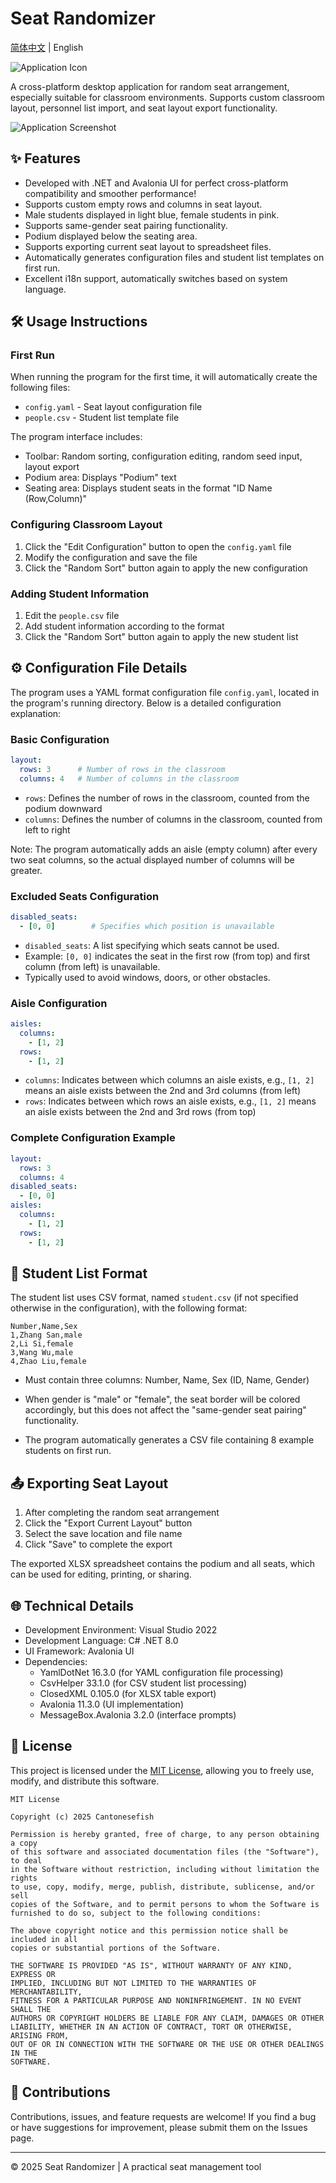 # Seat Randomizer

[简体中文](README_zh-CN.md) | English

![Application Icon](Project.png)

A cross-platform desktop application for random seat arrangement, especially suitable for classroom environments. Supports custom classroom layout, personnel list import, and seat layout export functionality.

![Application Screenshot](screenshot.png)

## ✨ Features

- Developed with .NET and Avalonia UI for perfect cross-platform compatibility and smoother performance!
- Supports custom empty rows and columns in seat layout.
- Male students displayed in light blue, female students in pink.
- Supports same-gender seat pairing functionality.
- Podium displayed below the seating area.
- Supports exporting current seat layout to spreadsheet files.
- Automatically generates configuration files and student list templates on first run.
- Excellent i18n support, automatically switches based on system language.

## 🛠 Usage Instructions

### First Run
When running the program for the first time, it will automatically create the following files:
- `config.yaml` - Seat layout configuration file
- `people.csv` - Student list template file

The program interface includes:
- Toolbar: Random sorting, configuration editing, random seed input, layout export
- Podium area: Displays "Podium" text
- Seating area: Displays student seats in the format "ID Name (Row,Column)"

### Configuring Classroom Layout
1. Click the "Edit Configuration" button to open the `config.yaml` file
2. Modify the configuration and save the file
3. Click the "Random Sort" button again to apply the new configuration

### Adding Student Information
1. Edit the `people.csv` file
2. Add student information according to the format
3. Click the "Random Sort" button again to apply the new student list

## ⚙️ Configuration File Details

The program uses a YAML format configuration file `config.yaml`, located in the program's running directory. Below is a detailed configuration explanation:

### Basic Configuration
```yaml
layout:
  rows: 3      # Number of rows in the classroom
  columns: 4   # Number of columns in the classroom
```

- `rows`: Defines the number of rows in the classroom, counted from the podium downward
- `columns`: Defines the number of columns in the classroom, counted from left to right

Note: The program automatically adds an aisle (empty column) after every two seat columns, so the actual displayed number of columns will be greater.

### Excluded Seats Configuration
```yaml
disabled_seats:
  - [0, 0]        # Specifies which position is unavailable
```

- `disabled_seats`: A list specifying which seats cannot be used.
- Example: `[0, 0]` indicates the seat in the first row (from top) and first column (from left) is unavailable.
- Typically used to avoid windows, doors, or other obstacles.

### Aisle Configuration
```yaml
aisles:
  columns:
    - [1, 2]
  rows:
    - [1, 2]
```

- `columns`: Indicates between which columns an aisle exists, e.g., `[1, 2]` means an aisle exists between the 2nd and 3rd columns (from left)
- `rows`: Indicates between which rows an aisle exists, e.g., `[1, 2]` means an aisle exists between the 2nd and 3rd rows (from top)

### Complete Configuration Example
```yaml
layout:
  rows: 3
  columns: 4
disabled_seats:
  - [0, 0]
aisles:
  columns:
    - [1, 2]
  rows:
    - [1, 2]
```

## 📄 Student List Format

The student list uses CSV format, named `student.csv` (if not specified otherwise in the configuration), with the following format:

```
Number,Name,Sex
1,Zhang San,male
2,Li Si,female
3,Wang Wu,male
4,Zhao Liu,female
```

- Must contain three columns: Number, Name, Sex (ID, Name, Gender)
- When gender is "male" or "female", the seat border will be colored accordingly, but this does not affect the "same-gender seat pairing" functionality.

- The program automatically generates a CSV file containing 8 example students on first run.

## 📤 Exporting Seat Layout
1. After completing the random seat arrangement
2. Click the "Export Current Layout" button
3. Select the save location and file name
4. Click "Save" to complete the export

The exported XLSX spreadsheet contains the podium and all seats, which can be used for editing, printing, or sharing.

## 🌐 Technical Details
- Development Environment: Visual Studio 2022
- Development Language: C# .NET 8.0
- UI Framework: Avalonia UI
- Dependencies:
  - YamlDotNet 16.3.0 (for YAML configuration file processing)
  - CsvHelper 33.1.0 (for CSV student list processing)
  - ClosedXML 0.105.0 (for XLSX table export)
  - Avalonia 11.3.0 (UI implementation)
  - MessageBox.Avalonia 3.2.0 (interface prompts)

## 📄 License

This project is licensed under the [MIT License](LICENSE), allowing you to freely use, modify, and distribute this software.

```
MIT License

Copyright (c) 2025 Cantonesefish

Permission is hereby granted, free of charge, to any person obtaining a copy
of this software and associated documentation files (the "Software"), to deal
in the Software without restriction, including without limitation the rights
to use, copy, modify, merge, publish, distribute, sublicense, and/or sell
copies of the Software, and to permit persons to whom the Software is
furnished to do so, subject to the following conditions:

The above copyright notice and this permission notice shall be included in all
copies or substantial portions of the Software.

THE SOFTWARE IS PROVIDED "AS IS", WITHOUT WARRANTY OF ANY KIND, EXPRESS OR
IMPLIED, INCLUDING BUT NOT LIMITED TO THE WARRANTIES OF MERCHANTABILITY,
FITNESS FOR A PARTICULAR PURPOSE AND NONINFRINGEMENT. IN NO EVENT SHALL THE
AUTHORS OR COPYRIGHT HOLDERS BE LIABLE FOR ANY CLAIM, DAMAGES OR OTHER
LIABILITY, WHETHER IN AN ACTION OF CONTRACT, TORT OR OTHERWISE, ARISING FROM,
OUT OF OR IN CONNECTION WITH THE SOFTWARE OR THE USE OR OTHER DEALINGS IN THE
SOFTWARE.
```

## 🤝 Contributions

Contributions, issues, and feature requests are welcome! If you find a bug or have suggestions for improvement, please submit them on the Issues page.

---

© 2025 Seat Randomizer | A practical seat management tool
